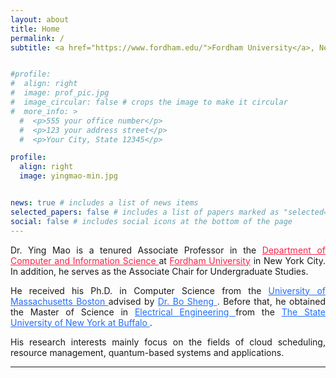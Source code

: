 ```yaml
---
layout: about
title: Home
permalink: /
subtitle: <a href="https://www.fordham.edu/">Fordham University</a>, New York, NY.


#profile:
#  align: right
#  image: prof_pic.jpg
#  image_circular: false # crops the image to make it circular
#  more_info: >
  #  <p>555 your office number</p>
  #  <p>123 your address street</p>
  #  <p>Your City, State 12345</p>

profile:
  align: right
  image: yingmao-min.jpg


news: true # includes a list of news items
selected_papers: false # includes a list of papers marked as "selected={true}"
social: false # includes social icons at the bottom of the page
---
```


<div align="justify">
Dr. Ying Mao
is a tenured Associate Professor in the
<a href="https://www.fordham.edu/info/20344/computer_and_information_science" style="color:#FC2146"> Department of Computer and
Information Science </a>
at <a href="https://www.fordham.edu/" style="color:#FC2146">Fordham University</a> in New York City.
In addition, he serves as the Associate Chair for Undergraduate Studies. 
<p></p>
He received his Ph.D. in Computer Science from the
<a href="https://www.umb.edu" style="color:#216DFC">University of Massachusetts Boston </a>
advised by <a href="https://www.cs.umb.edu/~shengbo/" style="color:#216DFC"> Dr. Bo Sheng </a>.
Before that, he obtained the Master of Science in <a href="http://engineering.buffalo.edu/ee.html" style="color:#216DFC"> Electrical Engineering </a> from the
<a href="http://www.buffalo.edu/" style="color:#216DFC"> The State University of New York at Buffalo </a>.

 <p></p>
 His research interests mainly focus on the fields of cloud scheduling, resource management, quantum-based systems and applications.
</div>

-------------------------------

<p></p>
<!--
---
 <div align="justify">
 <img src="/assets/img/new-icon.png" alt="New Icon" style="width:50px;height:27px;">
 <strong>[Opportunities]:</strong>
 <a style="color:#FC2146"> Our team has Ph.D. openings with full financial supports. </a> We are looking for self-motivated students to work on quantum-classical system designs, optimizations and applications. Please find our Ph.D. in Computer Science program from this <a href="https://www.fordham.edu/homepage/7574/phd_in_computer_science" style="color:blue;">link</a>. You are encouraged to contact me through email if interested.
 </div>
---
-->